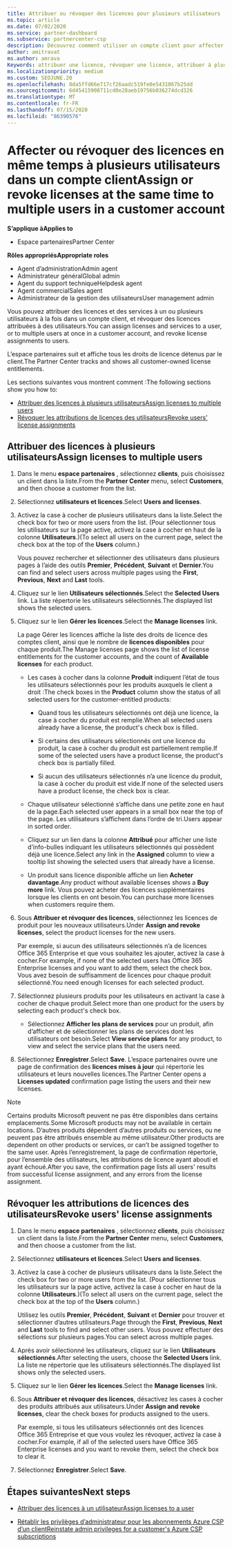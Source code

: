 ```yaml
---
title: Attribuer ou révoquer des licences pour plusieurs utilisateurs
ms.topic: article
ms.date: 07/02/2020
ms.service: partner-dashboard
ms.subservice: partnercenter-csp
description: Découvrez comment utiliser un compte client pour affecter ou révoquer des licences et des services à un seul utilisateur ou à plusieurs utilisateurs à la fois.
author: amitravat
ms.author: amrava
Keywords: attribuer une licence, révoquer une licence, attribuer à plusieurs utilisateurs,
ms.localizationpriority: medium
ms.custom: SEOJUNE.20
ms.openlocfilehash: 8da5ffd66e717cf26aadc519fe0e5431067b25dd
ms.sourcegitcommit: 6d45415908711cd0e28aeb19756b036274dcd326
ms.translationtype: MT
ms.contentlocale: fr-FR
ms.lasthandoff: 07/15/2020
ms.locfileid: "86390576"
---
```

# <a name="assign-or-revoke-licenses-at-the-same-time-to-multiple-users-in-a-customer-account"></a><span data-ttu-id="83bc8-104">Affecter ou révoquer des licences en même temps à plusieurs utilisateurs dans un compte client</span><span class="sxs-lookup"><span data-stu-id="83bc8-104">Assign or revoke licenses at the same time to multiple users in a customer account</span></span>

<span data-ttu-id="83bc8-105">**S’applique à**</span><span class="sxs-lookup"><span data-stu-id="83bc8-105">**Applies to**</span></span>

- <span data-ttu-id="83bc8-106">Espace partenaires</span><span class="sxs-lookup"><span data-stu-id="83bc8-106">Partner Center</span></span>

<span data-ttu-id="83bc8-107">**Rôles appropriés**</span><span class="sxs-lookup"><span data-stu-id="83bc8-107">**Appropriate roles**</span></span>

- <span data-ttu-id="83bc8-108">Agent d’administration</span><span class="sxs-lookup"><span data-stu-id="83bc8-108">Admin agent</span></span>
- <span data-ttu-id="83bc8-109">Administrateur général</span><span class="sxs-lookup"><span data-stu-id="83bc8-109">Global admin</span></span>
- <span data-ttu-id="83bc8-110">Agent du support technique</span><span class="sxs-lookup"><span data-stu-id="83bc8-110">Helpdesk agent</span></span>
- <span data-ttu-id="83bc8-111">Agent commercial</span><span class="sxs-lookup"><span data-stu-id="83bc8-111">Sales agent</span></span>
- <span data-ttu-id="83bc8-112">Administrateur de la gestion des utilisateurs</span><span class="sxs-lookup"><span data-stu-id="83bc8-112">User management admin</span></span>

<span data-ttu-id="83bc8-113">Vous pouvez attribuer des licences et des services à un ou plusieurs utilisateurs à la fois dans un compte client, et révoquer des licences attribuées à des utilisateurs.</span><span class="sxs-lookup"><span data-stu-id="83bc8-113">You can assign licenses and services to a user, or to multiple users at once in a customer account, and revoke license assignments to users.</span></span>

<span data-ttu-id="83bc8-114">L’espace partenaires suit et affiche tous les droits de licence détenus par le client.</span><span class="sxs-lookup"><span data-stu-id="83bc8-114">The Partner Center tracks and shows all customer-owned license entitlements.</span></span>

<span data-ttu-id="83bc8-115">Les sections suivantes vous montrent comment :</span><span class="sxs-lookup"><span data-stu-id="83bc8-115">The following sections show you how to:</span></span>
- [<span data-ttu-id="83bc8-116">Attribuer des licences à plusieurs utilisateurs</span><span class="sxs-lookup"><span data-stu-id="83bc8-116">Assign licenses to multiple users</span></span>](#assign-licenses-to-groups)
- [<span data-ttu-id="83bc8-117">Révoquer les attributions de licences des utilisateurs</span><span class="sxs-lookup"><span data-stu-id="83bc8-117">Revoke users' license assignments</span></span>](#revoking-licenses)

<a href="" id="assign-licenses-to-groups"></a>
## <a name="assign-licenses-to-multiple-users"></a><span data-ttu-id="83bc8-118">Attribuer des licences à plusieurs utilisateurs</span><span class="sxs-lookup"><span data-stu-id="83bc8-118">Assign licenses to multiple users</span></span>

1. <span data-ttu-id="83bc8-119">Dans le menu **espace partenaires** , sélectionnez **clients**, puis choisissez un client dans la liste.</span><span class="sxs-lookup"><span data-stu-id="83bc8-119">From the **Partner Center** menu, select **Customers**, and then choose a customer from the list.</span></span>

2. <span data-ttu-id="83bc8-120">Sélectionnez **utilisateurs et licences**.</span><span class="sxs-lookup"><span data-stu-id="83bc8-120">Select **Users and licenses**.</span></span>

3. <span data-ttu-id="83bc8-121">Activez la case à cocher de plusieurs utilisateurs dans la liste.</span><span class="sxs-lookup"><span data-stu-id="83bc8-121">Select the check box for two or more users from the list.</span></span> <span data-ttu-id="83bc8-122">(Pour sélectionner tous les utilisateurs sur la page active, activez la case à cocher en haut de la colonne **Utilisateurs**.)</span><span class="sxs-lookup"><span data-stu-id="83bc8-122">(To select all users on the current page, select the check box at the top of the **Users** column.)</span></span>

    <span data-ttu-id="83bc8-123">Vous pouvez rechercher et sélectionner des utilisateurs dans plusieurs pages à l’aide des outils **Premier**, **Précédent**, **Suivant** et **Dernier**.</span><span class="sxs-lookup"><span data-stu-id="83bc8-123">You can find and select users across multiple pages using the **First**, **Previous**, **Next** and **Last** tools.</span></span>

4. <span data-ttu-id="83bc8-124">Cliquez sur le lien **Utilisateurs sélectionnés**.</span><span class="sxs-lookup"><span data-stu-id="83bc8-124">Select the **Selected Users** link.</span></span> <span data-ttu-id="83bc8-125">La liste répertorie les utilisateurs sélectionnés.</span><span class="sxs-lookup"><span data-stu-id="83bc8-125">The displayed list shows the selected users.</span></span>

5. <span data-ttu-id="83bc8-126">Cliquez sur le lien **Gérer les licences**.</span><span class="sxs-lookup"><span data-stu-id="83bc8-126">Select the **Manage licenses** link.</span></span>

    <span data-ttu-id="83bc8-127">La page Gérer les licences affiche la liste des droits de licence des comptes client, ainsi que le nombre de **licences disponibles** pour chaque produit.</span><span class="sxs-lookup"><span data-stu-id="83bc8-127">The Manage licenses page shows the list of license entitlements for the customer accounts, and the count of **Available licenses** for each product.</span></span>

    - <span data-ttu-id="83bc8-128">Les cases à cocher dans la colonne **Produit** indiquent l’état de tous les utilisateurs sélectionnés pour les produits auxquels le client a droit&nbsp;:</span><span class="sxs-lookup"><span data-stu-id="83bc8-128">The check boxes in the **Product** column show the status of all selected users for the customer-entitled products:</span></span>

       - <span data-ttu-id="83bc8-129">Quand tous les utilisateurs sélectionnés ont déjà une licence, la case à cocher du produit est remplie.</span><span class="sxs-lookup"><span data-stu-id="83bc8-129">When all selected users already have a license, the product's check box is filled.</span></span>

       - <span data-ttu-id="83bc8-130">Si certains des utilisateurs sélectionnés ont une licence du produit, la case à cocher du produit est partiellement remplie.</span><span class="sxs-lookup"><span data-stu-id="83bc8-130">If some of the selected users have a product license, the product's check box is partially filled.</span></span>

       - <span data-ttu-id="83bc8-131">Si aucun des utilisateurs sélectionnés n’a une licence du produit, la case à cocher du produit est vide.</span><span class="sxs-lookup"><span data-stu-id="83bc8-131">If none of the selected users have a product license, the check box is clear.</span></span>

    - <span data-ttu-id="83bc8-132">Chaque utilisateur sélectionné s’affiche dans une petite zone en haut de la page.</span><span class="sxs-lookup"><span data-stu-id="83bc8-132">Each selected user appears in a small box near the top of the page.</span></span> <span data-ttu-id="83bc8-133">Les utilisateurs s’affichent dans l’ordre de tri.</span><span class="sxs-lookup"><span data-stu-id="83bc8-133">Users appear in sorted order.</span></span>

    - <span data-ttu-id="83bc8-134">Cliquez sur un lien dans la colonne **Attribué** pour afficher une liste d’info-bulles indiquant les utilisateurs sélectionnés qui possèdent déjà une licence.</span><span class="sxs-lookup"><span data-stu-id="83bc8-134">Select any link in the **Assigned** column to view a tooltip list showing the selected users that already have a license.</span></span>

    - <span data-ttu-id="83bc8-135">Un produit sans licence disponible affiche un lien **Acheter davantage**.</span><span class="sxs-lookup"><span data-stu-id="83bc8-135">Any product without available licenses shows a **Buy more** link.</span></span> <span data-ttu-id="83bc8-136">Vous pouvez acheter des licences supplémentaires lorsque les clients en ont besoin.</span><span class="sxs-lookup"><span data-stu-id="83bc8-136">You can purchase more licenses when customers require them.</span></span>

6. <span data-ttu-id="83bc8-137">Sous **Attribuer et révoquer des licences**, sélectionnez les licences de produit pour les nouveaux utilisateurs.</span><span class="sxs-lookup"><span data-stu-id="83bc8-137">Under **Assign and revoke licenses**, select the product licenses for the new users.</span></span> 

   <span data-ttu-id="83bc8-138">Par exemple, si aucun des utilisateurs sélectionnés n’a de licences Office 365 Enterprise et que vous souhaitez les ajouter, activez la case à cocher.</span><span class="sxs-lookup"><span data-stu-id="83bc8-138">For example, if none of the selected users has Office 365 Enterprise licenses and you want to add them, select the check box.</span></span> <span data-ttu-id="83bc8-139">Vous avez besoin de suffisamment de licences pour chaque produit sélectionné.</span><span class="sxs-lookup"><span data-stu-id="83bc8-139">You need enough licenses for each selected product.</span></span>

7. <span data-ttu-id="83bc8-140">Sélectionnez plusieurs produits pour les utilisateurs en activant la case à cocher de chaque produit.</span><span class="sxs-lookup"><span data-stu-id="83bc8-140">Select more than one product for the users by selecting each product's check box.</span></span>
    -   <span data-ttu-id="83bc8-141">Sélectionnez **Afficher les plans de services** pour un produit, afin d’afficher et de sélectionner les plans de services dont les utilisateurs ont besoin.</span><span class="sxs-lookup"><span data-stu-id="83bc8-141">Select **View service plans** for any product, to view and select the service plans that the users need.</span></span>

8. <span data-ttu-id="83bc8-142">Sélectionnez **Enregistrer**.</span><span class="sxs-lookup"><span data-stu-id="83bc8-142">Select **Save**.</span></span> <span data-ttu-id="83bc8-143">L’espace partenaires ouvre une page de confirmation des **licences mises à jour** qui répertorie les utilisateurs et leurs nouvelles licences.</span><span class="sxs-lookup"><span data-stu-id="83bc8-143">The Partner Center opens a **Licenses updated** confirmation page listing the users and their new licenses.</span></span>

>[!NOTE]
><span data-ttu-id="83bc8-144">Certains produits Microsoft peuvent ne pas être disponibles dans certains emplacements.</span><span class="sxs-lookup"><span data-stu-id="83bc8-144">Some Microsoft products may not be available in certain locations.</span></span> <span data-ttu-id="83bc8-145">D’autres produits dépendent d’autres produits ou services, ou ne peuvent pas être attribués ensemble au même utilisateur.</span><span class="sxs-lookup"><span data-stu-id="83bc8-145">Other products are dependent on other products or services, or can't be assigned together to the same user.</span></span> <span data-ttu-id="83bc8-146">Après l’enregistrement, la page de confirmation répertorie, pour l’ensemble des utilisateurs, les attributions de licence ayant abouti et ayant échoué.</span><span class="sxs-lookup"><span data-stu-id="83bc8-146">After you save, the confirmation page lists all users' results from successful license assignment, and any errors from the license assignment.</span></span>

<a href="" id="revoking-licenses"></a>
## <a name="revoke-users-license-assignments"></a><span data-ttu-id="83bc8-147">Révoquer les attributions de licences des utilisateurs</span><span class="sxs-lookup"><span data-stu-id="83bc8-147">Revoke users' license assignments</span></span>

1. <span data-ttu-id="83bc8-148">Dans le menu **espace partenaires** , sélectionnez **clients**, puis choisissez un client dans la liste.</span><span class="sxs-lookup"><span data-stu-id="83bc8-148">From the **Partner Center** menu, select **Customers**, and then choose a customer from the list.</span></span>

2. <span data-ttu-id="83bc8-149">Sélectionnez **utilisateurs et licences**.</span><span class="sxs-lookup"><span data-stu-id="83bc8-149">Select **Users and licenses**.</span></span>

3. <span data-ttu-id="83bc8-150">Activez la case à cocher de plusieurs utilisateurs dans la liste.</span><span class="sxs-lookup"><span data-stu-id="83bc8-150">Select the check box for two or more users from the list.</span></span> <span data-ttu-id="83bc8-151">(Pour sélectionner tous les utilisateurs sur la page active, activez la case à cocher en haut de la colonne **Utilisateurs**.)</span><span class="sxs-lookup"><span data-stu-id="83bc8-151">(To select all users on the current page, select the check box at the top of the **Users** column.)</span></span>

    <span data-ttu-id="83bc8-152">Utilisez les outils **Premier**, **Précédent**, **Suivant** et **Dernier** pour trouver et sélectionner d’autres utilisateurs.</span><span class="sxs-lookup"><span data-stu-id="83bc8-152">Page through the **First**, **Previous**, **Next** and **Last** tools to find and select other users.</span></span> <span data-ttu-id="83bc8-153">Vous pouvez effectuer des sélections sur plusieurs pages.</span><span class="sxs-lookup"><span data-stu-id="83bc8-153">You can select across multiple pages.</span></span>

4. <span data-ttu-id="83bc8-154">Après avoir sélectionné les utilisateurs, cliquez sur le lien **Utilisateurs sélectionnés**.</span><span class="sxs-lookup"><span data-stu-id="83bc8-154">After selecting the users, choose the **Selected Users** link.</span></span> <span data-ttu-id="83bc8-155">La liste ne répertorie que les utilisateurs sélectionnés.</span><span class="sxs-lookup"><span data-stu-id="83bc8-155">The displayed list shows only the selected users.</span></span>

5. <span data-ttu-id="83bc8-156">Cliquez sur le lien **Gérer les licences**.</span><span class="sxs-lookup"><span data-stu-id="83bc8-156">Select the **Manage licenses** link.</span></span>

6. <span data-ttu-id="83bc8-157">Sous **Attribuer et révoquer des licences**, désactivez les cases à cocher des produits attribués aux utilisateurs.</span><span class="sxs-lookup"><span data-stu-id="83bc8-157">Under **Assign and revoke licenses**, clear the check boxes for products assigned to the users.</span></span>

   <span data-ttu-id="83bc8-158">Par exemple, si tous les utilisateurs sélectionnés ont des licences Office&nbsp;365 Entreprise et que vous voulez les révoquer, activez la case à cocher.</span><span class="sxs-lookup"><span data-stu-id="83bc8-158">For example, if all of the selected users have Office 365 Enterprise licenses and you want to revoke them, select the check box to clear it.</span></span>

7. <span data-ttu-id="83bc8-159">Sélectionnez **Enregistrer**.</span><span class="sxs-lookup"><span data-stu-id="83bc8-159">Select **Save**.</span></span>

## <a name="next-steps"></a><span data-ttu-id="83bc8-160">Étapes suivantes</span><span class="sxs-lookup"><span data-stu-id="83bc8-160">Next steps</span></span>

- [<span data-ttu-id="83bc8-161">Attribuer des licences à un utilisateur</span><span class="sxs-lookup"><span data-stu-id="83bc8-161">Assign licenses to a user</span></span>](assign-licenses-to-users.md)

- [<span data-ttu-id="83bc8-162">Rétablir les privilèges d’administrateur pour les abonnements Azure CSP d’un client</span><span class="sxs-lookup"><span data-stu-id="83bc8-162">Reinstate admin privileges for a customer's Azure CSP subscriptions</span></span>](revoke-reinstate-csp.md)